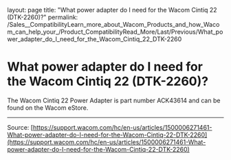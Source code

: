 layout: page
title: "What power adapter do I need for the Wacom Cintiq 22 (DTK-2260)?"
permalink: /Sales__CompatibilityLearn_more_about_Wacom_Products_and_how_Wacom_can_help_your_/Product_CompatibilityRead_More/Last/Previous/What_power_adapter_do_I_need_for_the_Wacom_Cintiq_22_DTK-2260

# What power adapter do I need for the Wacom Cintiq 22 (DTK-2260)?

The Wacom Cintiq 22 Power Adapter is part number ACK43614 and can be found on the Wacom eStore.

---
Source: [https://support.wacom.com/hc/en-us/articles/1500006271461-What-power-adapter-do-I-need-for-the-Wacom-Cintiq-22-DTK-2260](https://support.wacom.com/hc/en-us/articles/1500006271461-What-power-adapter-do-I-need-for-the-Wacom-Cintiq-22-DTK-2260)
